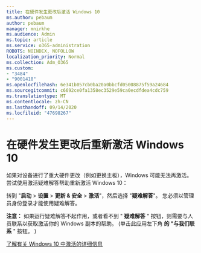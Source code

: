 ```yaml
---
title: 在硬件发生更改后激活 Windows 10
ms.author: pebaum
author: pebaum
manager: mnirkhe
ms.audience: Admin
ms.topic: article
ms.service: o365-administration
ROBOTS: NOINDEX, NOFOLLOW
localization_priority: Normal
ms.collection: Adm_O365
ms.custom:
- "3484"
- "9001418"
ms.openlocfilehash: 6e341b057cb0ba20a0bbcfd05008875f59a24684
ms.sourcegitcommit: c6692ce0fa1358ec3529e59ca0ecdfdea4cdc759
ms.translationtype: MT
ms.contentlocale: zh-CN
ms.lasthandoff: 09/14/2020
ms.locfileid: "47698267"
---
```

# <a name="reactivating-windows-10-after-a-hardware-change"></a>在硬件发生更改后重新激活 Windows 10

如果对设备进行了重大硬件更改（例如更换主板），Windows 可能无法再激活。 尝试使用激活疑难解答帮助重新激活 Windows 10：

转到 "**启动**  >  **设置**  >  **更新 & 安全**  >  **激活**"，然后选择 "**疑难解答**"。 您必须以管理员身份登录才能使用疑难解答。

**注意：** 如果运行疑难解答不起作用，或者看不到 " **疑难解答** " 按钮，则需要与人员联系以获取激活你的 Windows 副本的帮助。  (单击此应用左下角 **的 "与我们联系** " 按钮。 ) 

[了解有关 Windows 10 中激活的详细信息](https://support.microsoft.com/help/12440/windows-10-activate)

